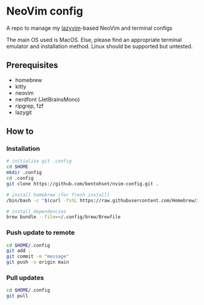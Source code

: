 # NeoVim config

A repo to manage my [lazyvim](http://www.lazyvim.org/)-based NeoVim and terminal configs

The main OS used is MacOS. Else, please find an appropriate terminal emulator and installation method. Linux should be supported but untested.

## Prerequisites

- homebrew
- kitty
- neovim
- nerdfont (JetBrainsMono)
- ripgrep, fzf
- lazygit

## How to

### Installation

```bash
# initialize git .config
cd $HOME
mkdir .config
cd .config
git clone https://github.com/bentohset/nvim-config.git .

# install homebrew (for fresh install)
/bin/bash -c "$(curl -fsSL https://raw.githubusercontent.com/Homebrew/install/HEAD/install.sh)"

# install dependencies
brew bundle --file=~/.config/brew/Brewfile
```

### Push update to remote

```bash
cd $HOME/.config
git add .
git commit -m "message"
git push -u origin main
```

### Pull updates

```bash
cd $HOME/.config
git pull
```
